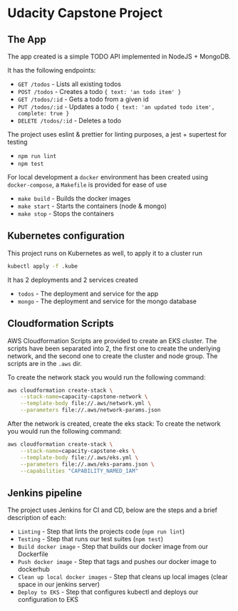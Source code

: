 # Udacity Capstone Project

## The App
The app created is a simple TODO API implemented in NodeJS + MongoDB.

It has the following endpoints:
- `GET /todos` - Lists all existing todos
- `POST /todos` - Creates a todo `{ text: 'an todo item' }`
- `GET /todos/:id` - Gets a todo from a given id
- `PUT /todos/:id` - Updates a todo `{ text: 'an updated todo item', complete: true }`
- `DELETE /todos/:id` - Deletes a todo

The project uses eslint & prettier for linting purposes, a jest + supertest for testing
- `npm run lint`
- `npm test` 

For local development a `docker` environment has been created using `docker-compose`,
a `Makefile` is provided for ease of use 
- `make build` - Builds the docker images
- `make start` - Starts the containers (node & mongo)
- `make stop` - Stops the containers

## Kubernetes configuration
This project runs on Kubernetes as well, to apply it to a cluster run
```sh
kubectl apply -f .kube
```
It has 2 deployments and 2 services created
- `todos` - The deployment and service for the app
- `mongo` - The deployment and service for the mongo database

## Cloudformation Scripts
AWS Cloudformation Scripts are provided to create an EKS cluster.
The scripts have been separated into 2, the first one to create the underlying network,
and the second one to create the cluster and node group. The scripts are in the `.aws` dir.

To create the network stack you would run the following command:
```sh
aws cloudformation create-stack \
    --stack-name=capacity-capstone-network \
    --template-body file://.aws/network.yml \
    --parameters file://.aws/network-params.json
```

After the network is created, create the eks stack:
To create the network you would run the following command:
```sh
aws cloudformation create-stack \
    --stack-name=capacity-capstone-eks \
    --template-body file://.aws/eks.yml \
    --parameters file://.aws/eks-params.json \
    --capabilities "CAPABILITY_NAMED_IAM"
```

## Jenkins pipeline
The project uses Jenkins for CI and CD, below are the steps and a brief description of each:
- `Linting` - Step that lints the projects code (`npm run lint`)
- `Testing` - Step that runs our test suites (`npm test`)
- `Build docker image` - Step that builds our docker image from our Dockerfile
- `Push docker image` - Step that tags and pushes our docker image to dockerhub
- `Clean up local docker images` - Step that cleans up local images (clear space in our jenkins server)
- `Deploy to EKS` - Step that configures kubectl and deploys our configuration to EKS
